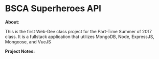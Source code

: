 # BSCA Superheroes API

__About:__

This is the first Web-Dev class project for the Part-Time Summer of 2017 class. It is a fullstack application that utilizes MongoDB, Node, ExpressJS, Mongoose, and VueJS

__Project Notes:__
